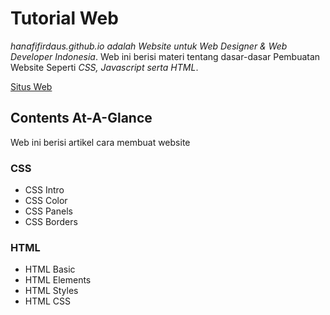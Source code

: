 # Tutorial Web

*hanafifirdaus.github.io adalah Website untuk Web Designer & Web Developer Indonesia*. Web ini berisi materi tentang dasar-dasar Pembuatan Website Seperti *CSS, Javascript serta HTML*.

[Situs Web](https://hanafifirdaus.github.io)


## Contents At-A-Glance

Web ini berisi artikel cara membuat website

### CSS

  - CSS Intro
  - CSS Color
  - CSS Panels
  - CSS Borders

### HTML

  - HTML Basic
  - HTML Elements
  - HTML Styles
  - HTML CSS
